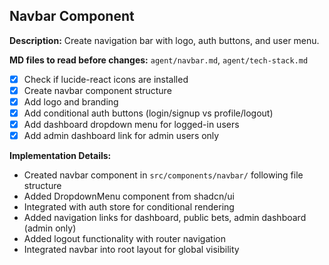 ## Navbar Component

**Description:** Create navigation bar with logo, auth buttons, and user menu.

**MD files to read before changes:** `agent/navbar.md`, `agent/tech-stack.md`

- [x] Check if lucide-react icons are installed
- [x] Create navbar component structure
- [x] Add logo and branding
- [x] Add conditional auth buttons (login/signup vs profile/logout)
- [x] Add dashboard dropdown menu for logged-in users
- [x] Add admin dashboard link for admin users only

**Implementation Details:**

- Created navbar component in `src/components/navbar/` following file structure
- Added DropdownMenu component from shadcn/ui
- Integrated with auth store for conditional rendering
- Added navigation links for dashboard, public bets, admin dashboard (admin only)
- Added logout functionality with router navigation
- Integrated navbar into root layout for global visibility
